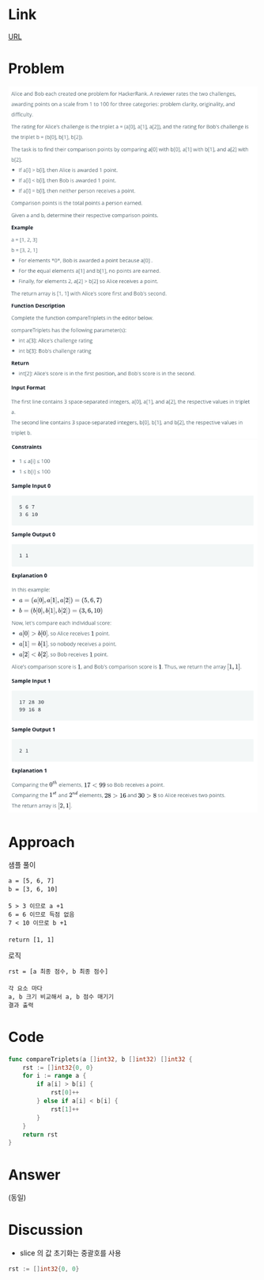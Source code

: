 # Link

[URL](https://www.hackerrank.com/challenges/compare-the-triplets/problem?isFullScreen=true)

# Problem

![](/.uploads/2021-08-02-01-45-29.png)
![](/.uploads/2021-08-02-01-45-43.png)

# Approach

샘플 풀이

``` txt
a = [5, 6, 7]
b = [3, 6, 10]

5 > 3 이므로 a +1
6 = 6 이므로 득점 없음
7 < 10 이므로 b +1

return [1, 1]
```

로직

``` txt
rst = [a 최종 점수, b 최종 점수]

각 요소 마다
a, b 크기 비교해서 a, b 점수 매기기
결과 출력
```

# Code

``` go
func compareTriplets(a []int32, b []int32) []int32 {
    rst := []int32{0, 0}
    for i := range a {
        if a[i] > b[i] {
            rst[0]++
        } else if a[i] < b[i] {
            rst[1]++
        }
    }
    return rst
}
```

# Answer

(동일)

# Discussion

- slice 의 값 초기화는 중괄호를 사용

``` go
rst := []int32{0, 0}
```